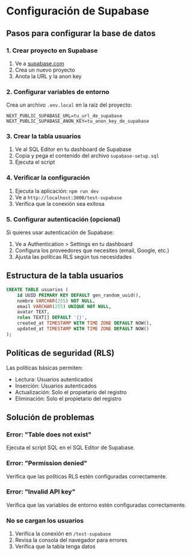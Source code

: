 # Configuración de Supabase

## Pasos para configurar la base de datos

### 1. Crear proyecto en Supabase
1. Ve a [supabase.com](https://supabase.com)
2. Crea un nuevo proyecto
3. Anota la URL y la anon key

### 2. Configurar variables de entorno
Crea un archivo `.env.local` en la raíz del proyecto:

```env
NEXT_PUBLIC_SUPABASE_URL=tu_url_de_supabase
NEXT_PUBLIC_SUPABASE_ANON_KEY=tu_anon_key_de_supabase
```

### 3. Crear la tabla usuarios
1. Ve al SQL Editor en tu dashboard de Supabase
2. Copia y pega el contenido del archivo `supabase-setup.sql`
3. Ejecuta el script

### 4. Verificar la configuración
1. Ejecuta la aplicación: `npm run dev`
2. Ve a `http://localhost:3000/test-supabase`
3. Verifica que la conexión sea exitosa

### 5. Configurar autenticación (opcional)
Si quieres usar autenticación de Supabase:
1. Ve a Authentication > Settings en tu dashboard
2. Configura los proveedores que necesites (email, Google, etc.)
3. Ajusta las políticas RLS según tus necesidades

## Estructura de la tabla usuarios

```sql
CREATE TABLE usuarios (
    id UUID PRIMARY KEY DEFAULT gen_random_uuid(),
    nombre VARCHAR(255) NOT NULL,
    email VARCHAR(255) UNIQUE NOT NULL,
    avatar TEXT,
    roles TEXT[] DEFAULT '{}',
    created_at TIMESTAMP WITH TIME ZONE DEFAULT NOW(),
    updated_at TIMESTAMP WITH TIME ZONE DEFAULT NOW()
);
```

## Políticas de seguridad (RLS)

Las políticas básicas permiten:
- Lectura: Usuarios autenticados
- Inserción: Usuarios autenticados
- Actualización: Solo el propietario del registro
- Eliminación: Solo el propietario del registro

## Solución de problemas

### Error: "Table does not exist"
Ejecuta el script SQL en el SQL Editor de Supabase.

### Error: "Permission denied"
Verifica que las políticas RLS estén configuradas correctamente.

### Error: "Invalid API key"
Verifica que las variables de entorno estén configuradas correctamente.

### No se cargan los usuarios
1. Verifica la conexión en `/test-supabase`
2. Revisa la consola del navegador para errores
3. Verifica que la tabla tenga datos 